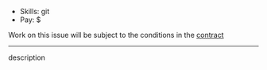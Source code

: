 - Skills: git
- Pay: $

Work on this issue will be subject to the conditions in the [contract](https://github.com/CollectQT/contract-work/blob/main/contract.md)

---

description
